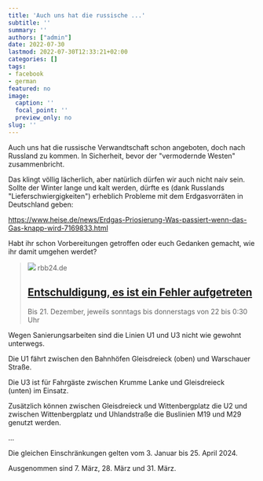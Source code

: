 ```yaml
---
title: 'Auch uns hat die russische ...'
subtitle: ''
summary: ''
authors: ["admin"]
date: 2022-07-30
lastmod: 2022-07-30T12:33:21+02:00
categories: []
tags:
- facebook
- german
featured: no
image:
  caption: ''
  focal_point: ''
  preview_only: no
slug: ''
---
```

Auch uns hat die russische Verwandtschaft schon angeboten, doch nach Russland zu kommen. In Sicherheit, bevor der "vermodernde Westen" zusammenbricht. 

Das klingt völlig lächerlich, aber natürlich dürfen wir auch nicht naiv sein. Sollte der Winter lange und kalt werden, dürfte es (dank Russlands "Lieferschwiergigkeiten") erheblich Probleme mit dem Erdgasvorräten in Deutschland geben:

https://www.heise.de/news/Erdgas-Priosierung-Was-passiert-wenn-das-Gas-knapp-wird-7169833.html

Habt ihr schon Vorbereitungen getroffen oder euch Gedanken gemacht, wie ihr damit umgehen werdet?
> [![](https://www.rbb24.de)](https://www.rbb24.de/panorama/thema/wiegehtesuns/russin-berlin-krieg-ukraine-propaganda-familie-.html)
> rbb24.de
> ## [Entschuldigung, es ist ein Fehler aufgetreten](https://www.rbb24.de/panorama/thema/wiegehtesuns/russin-berlin-krieg-ukraine-propaganda-familie-.html)
>
>Bis 21. Dezember, jeweils sonntags bis donnerstags von 22 bis 0:30 Uhr

Wegen Sanierungsarbeiten sind die Linien U1 und U3 nicht wie gewohnt unterwegs.

Die U1 fährt zwischen den Bahnhöfen Gleisdreieck (oben) und Warschauer Straße. 

Die U3 ist für Fahrgäste zwischen Krumme Lanke und Gleisdreieck (unten) im Einsatz.

Zusätzlich können zwischen Gleisdreieck und Wittenbergplatz die U2 und zwischen Wittenbergplatz und Uhlandstraße die Buslinien M19 und M29 genutzt werden. 

...

Die gleichen Einschränkungen gelten vom 3. Januar bis 25. April 2024. 

Ausgenommen sind 7. März, 28. März und 31. März.


